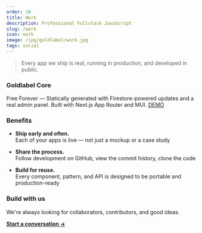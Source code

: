 ```yaml
---
order: 10
title: Work
description: Professional Fullstack JavaScript
slug: /work
icon: work
image: /jpg/goldlabel/work.jpg
tags: social
---
```

> Every app we ship is real, running in production, and developed in public.


### Goldlabel Core

Free Forever — Statically generated with Firestore-powered updates and a real admin panel. Built with Next.js App Router and MUI. [DEMO](https://goldlabel.pro)

### Benefits

- **Ship early and often.**  
  Each of your apps is live — not just a mockup or a case study

- **Share the process.**  
  Follow development on GitHub, view the commit history, clone the code

- **Build for reuse.**  
  Every component, pattern, and API is designed to be portable and production-ready

### Build with us

We're always looking for collaborators, contributors, and good ideas.

**[Start a conversation →](mailto:hello@goldlabel.pro)**
